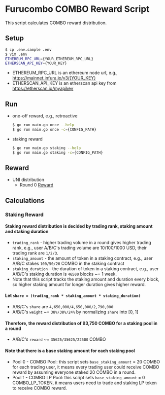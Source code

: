 # Furucombo COMBO Reward Script

This script calculates COMBO reward distribution.

## Setup

```sh
$ cp .env.sample .env
$ vim .env
ETHEREUM_RPC_URL={YOUR_ETHEREUM_RPC_URL}
ETHERSCAN_API_KEY={YOUR_KEY}
```

* ETHEREUM_RPC_URL is an ethereum node url, e.g., <https://mainnet.infura.io/v3/{YOUR_KEY}>
* ETHERSCAN_API_KEY is an etherscan api key from <https://etherscan.io/myapikey>

## Run

* one-off reward, e.g., retroactive

  ```sh
  $ go run main.go once --help
  $ go run main.go once -c={CONFIG_PATH}
  ```

* staking reward

  ```sh
  $ go run main.go staking --help
  $ go run main.go staking -c={CONFIG_PATH}
  ```

## Reward

* UNI distribution
  * Round 0 [Reward](/rewards/uni_distribution/0/rewards.json)

## Calculations

### Staking Reward

#### Staking reward distribution is decided by trading rank, staking amount and staking duration

* `trading_rank` - higher trading volume in a round gives higher trading rank, e.g., user A/B/C's trading volume are 10/100/1000 USD, their trading rank are `1/2/3`.
* `staking_amount` - the amount of token in a staking contract, e.g., user A/B/C stakes `100/50/20` COMBO in the staking contract
* `staking_duration` - the duration of token in a staking contract, e.g., user A/B/C's staking duration is `46500` blocks ~= 1 week.
* Note that this script tracks the staking amount and duration every block, so higher staking amount for longer duration gives higher reward.

#### Let `share = (trading_rank * staking_amount * staking_duration)`

* A/B/C's `share` are `4,650,000/4,650,000/2,790,000`
* A/B/C's `weight` ~= `38%/38%/24%` by normalizing `share` into [0, 1]

#### Therefore, the reward distribution of 93,750 COMBO for a staking pool in a round

* A/B/C's `reward` ~= `35625/35625/22500` COMBO

#### Note that there is a base staking amount for each staking pool
* Pool 0 - COMBO Pool: this script sets `base_staking_amount` = 20 COMBO for each trading user, it means every trading user could receive COMBO reward by assuming everyone staked 20 COMBO in a round.
* Pool 1 - COMBO LP Pool: this script sets `base_staking_amount` = 0 COMBO_LP_TOKEN, it means users need to trade and staking LP token to receive COMBO reward.